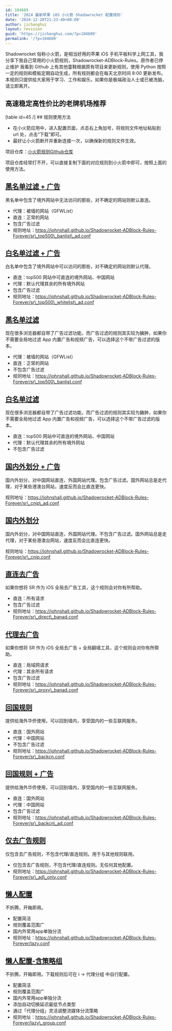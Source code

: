 ```yaml
---
id: 104689
title: '2024 最新苹果 iOS 小火箭 Shadowrocket 配置规则'
date: '2024-12-20T21:23:40+08:00'
author: jichanghui
layout: revision
guid: 'https://jichanghui.com/?p=104689'
permalink: '/?p=104689'
---
```


Shadowrocket 俗称小火箭，是相当好用的苹果 iOS 手机平板科学上网工具，我分享下我自己常用的小火箭规则，Shadowrocket-ADBlock-Rules。原作者已停止维护 我看到 Github 上有其他童鞋根据原有项目来更新规则，使用 Python 按照一定的规则和模板定期自动生成，所有规则都会在每天北京时间 8:00 更新发布。本规则只提供给大家用于学习、工作和娱乐。如果你是极端政治人士或已被洗脑，请立即离开。

## 高速稳定高性价比的老牌机场推荐

\[table id=45 /\] ## 规则使用方法

- 在小火箭应用中，进入配置页面，点击右上角加号，将规则文件地址粘贴到 url 处，点击“下载”即可。
- 最好让小火箭断开并重新连接一次，以确保新的规则文件生效。

项目仓库：[小火箭规则Github仓库](https://github.com/Johnshall/Shadowrocket-ADBlock-Rules-Forever)

项目仓库经常打不开，可以直接复制下面的对应规则到小火箭中即可，按照上面的使用方法。

## [黑名单过滤 + 广告](https://johnshall.github.io/Shadowrocket-ADBlock-Rules-Forever/sr_top500_banlist_ad.conf)

黑名单中包含了境外网站中无法访问的那些，对不确定的网站则默认直连。

- 代理：被墙的网站（GFWList）
- 直连：正常的网站
- 包含广告过滤
- 规则地址：https://johnshall.github.io/Shadowrocket-ADBlock-Rules-Forever/sr\_top500\_banlist\_ad.conf

## [白名单过滤 + 广告](https://johnshall.github.io/Shadowrocket-ADBlock-Rules-Forever/sr_top500_whitelist_ad.conf)

白名单中包含了境外网站中可以访问的那些，对不确定的网站则默认代理。

- 直连：top500 网站中可直连的境外网站、中国网站
- 代理：默认代理其余的所有境外网站
- 包含广告过滤
- 规则地址：https://johnshall.github.io/Shadowrocket-ADBlock-Rules-Forever/sr\_top500\_whitelist\_ad.conf

## [黑名单过滤](https://johnshall.github.io/Shadowrocket-ADBlock-Rules-Forever/sr_top500_banlist.conf)

现在很多浏览器都自带了广告过滤功能，而广告过滤的规则其实较为臃肿，如果你不需要全局地过滤 App 内置广告和视频广告，可以选择这个不带广告过滤的版本。

- 代理：被墙的网站（GFWList）
- 直连：正常的网站
- 不包含广告过滤
- 规则地址：https://johnshall.github.io/Shadowrocket-ADBlock-Rules-Forever/sr\_top500\_banlist.conf

## [白名单过滤](https://johnshall.github.io/Shadowrocket-ADBlock-Rules-Forever/sr_top500_whitelist.conf)

现在很多浏览器都自带了广告过滤功能，而广告过滤的规则其实较为臃肿，如果你不需要全局地过滤 App 内置广告和视频广告，可以选择这个不带广告过滤的版本。

- 直连：top500 网站中可直连的境外网站、中国网站
- 代理：默认代理其余的所有境外网站
- 不包含广告过滤

## [国内外划分 + 广告](https://johnshall.github.io/Shadowrocket-ADBlock-Rules-Forever/sr_cnip_ad.conf)

国内外划分，对中国网站直连，外国网站代理。包含广告过滤。国外网站总是走代理，对于某些港澳台网站，速度反而会比直连更快。

规则地址：https://johnshall.github.io/Shadowrocket-ADBlock-Rules-Forever/sr\_cnip\_ad.conf

## [国内外划分](https://johnshall.github.io/Shadowrocket-ADBlock-Rules-Forever/sr_cnip.conf)

国内外划分，对中国网站直连，外国网站代理。不包含广告过滤。国外网站总是走代理，对于某些港澳台网站，速度反而会比直连更快。

规则地址：https://johnshall.github.io/Shadowrocket-ADBlock-Rules-Forever/sr\_cnip.conf

## [直连去广告](https://johnshall.github.io/Shadowrocket-ADBlock-Rules-Forever/sr_direct_banad.conf)

如果你想将 SR 作为 iOS 全局去广告工具，这个规则会对你有所帮助。

- 直连：所有请求
- 包含广告过滤
- 规则地址：https://johnshall.github.io/Shadowrocket-ADBlock-Rules-Forever/sr\_direct\_banad.conf

## [代理去广告](https://johnshall.github.io/Shadowrocket-ADBlock-Rules-Forever/sr_proxy_banad.conf)

如果你想将 SR 作为 iOS 全局去广告 + 全局翻墙工具，这个规则会对你有所帮助。

- 直连：局域网请求
- 代理：其余所有请求
- 包含广告过滤
- 规则地址：https://johnshall.github.io/Shadowrocket-ADBlock-Rules-Forever/sr\_proxy\_banad.conf

## [回国规则](https://johnshall.github.io/Shadowrocket-ADBlock-Rules-Forever/sr_backcn.conf)

提供给海外华侨使用，可以回到墙内，享受国内的一些互联网服务。

- 直连：国外网站
- 代理：中国网站
- 不包含广告过滤
- 规则地址：https://johnshall.github.io/Shadowrocket-ADBlock-Rules-Forever/sr\_backcn.conf

## [回国规则 + 广告](https://johnshall.github.io/Shadowrocket-ADBlock-Rules-Forever/sr_backcn_ad.conf)

提供给海外华侨使用，可以回到墙内，享受国内的一些互联网服务。

- 直连：国外网站
- 代理：中国网站
- 包含广告过滤
- 规则地址：https://johnshall.github.io/Shadowrocket-ADBlock-Rules-Forever/sr\_backcn\_ad.conf

## [仅去广告规则](https://johnshall.github.io/Shadowrocket-ADBlock-Rules-Forever/sr_ad_only.conf)

仅包含去广告规则，不包含代理/直连规则。用于与其他规则联用。

- 仅包含去广告规则，不包含代理/直连规则。无任何其他配置。
- 规则地址：https://johnshall.github.io/Shadowrocket-ADBlock-Rules-Forever/sr\_ad\_only.conf

## [懒人配置](https://johnshall.github.io/Shadowrocket-ADBlock-Rules-Forever/lazy.conf)

不折腾，开箱即用。

- 配置简洁
- 规则覆盖范围广
- 国内外常用app单独分流
- 规则地址：https://johnshall.github.io/Shadowrocket-ADBlock-Rules-Forever/lazy.conf

## [懒人配置-含策略组](https://johnshall.github.io/Shadowrocket-ADBlock-Rules-Forever/lazy_group.conf)

不折腾，开箱即用。下载规则后可在 i -&gt; 代理分组 中自行配置。

- 配置简洁
- 规则覆盖范围广
- 国内外常用app单独分流
- 添加自动切换延迟最低节点类型
- 通过「代理分组」灵活调整流媒体分流策略
- 规则地址：https://johnshall.github.io/Shadowrocket-ADBlock-Rules-Forever/lazy\_group.conf